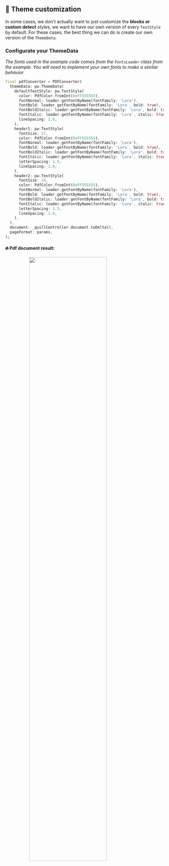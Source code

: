## 🎨 Theme customization

In some cases, we don't actually want to just customize the **blocks or custom detect** styles, we want to have our own version of every `TextStyle` by default. For these cases, the best thing we can do is create our own version of the `ThemeData`.

### Configurate your ThemeData

_The fonts used in the example code comes from the `FontsLoader` class from the example. You will need to implement your own fonts to make a similar behavior_

```dart
final pdfConverter = PDFConverter(
  themeData: pw.ThemeData(
    defaultTextStyle: pw.TextStyle(
      color: PdfColor.fromInt(0xFF555555),
      fontNormal: loader.getFontByName(fontFamily: 'Lora'),
      fontBold: loader.getFontByName(fontFamily: 'Lora', bold: true),
      fontBoldItalic: loader.getFontByName(fontFamily: 'Lora', bold: true, italic: true),
      fontItalic: loader.getFontByName(fontFamily: 'Lora', italic: true),
      lineSpacing: 1.0,
    ),
    header1: pw.TextStyle(
      fontSize: 27,
      color: PdfColor.fromInt(0xFF555555),
      fontNormal: loader.getFontByName(fontFamily: 'Lora'),
      fontBold: loader.getFontByName(fontFamily: 'Lora', bold: true),
      fontBoldItalic: loader.getFontByName(fontFamily: 'Lora', bold: true, italic: true),
      fontItalic: loader.getFontByName(fontFamily: 'Lora', italic: true),
      letterSpacing: 1.5,
      lineSpacing: 1.0,
    ),
    header2: pw.TextStyle(
      fontSize: 24,
      color: PdfColor.fromInt(0xFF555555),
      fontNormal: loader.getFontByName(fontFamily: 'Lora'),
      fontBold: loader.getFontByName(fontFamily: 'Lora', bold: true),
      fontBoldItalic: loader.getFontByName(fontFamily: 'Lora', bold: true, italic: true),
      fontItalic: loader.getFontByName(fontFamily: 'Lora', italic: true),
      letterSpacing: 1.5,
      lineSpacing: 1.0,
    ),
  ),
  document: _quillController.document.toDelta(),
  pageFormat: params,
);
```

#### 🔥 Pdf document result: 

<img src="https://github.com/user-attachments/assets/255525d5-a5a9-4f84-8faf-804510fa8075" style="display: block; margin-left: auto; margin-right: auto; width: 70%"/>

